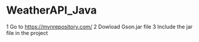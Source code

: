 # WeatherAPI_Java
1 Go to https://mvnrepository.com/
2 Dowload Gson.jar file
3 Include the jar file in the project 
